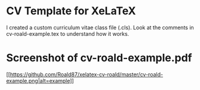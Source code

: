 # CV Template for XeLaTeX
I created a custom curriculum vitae class file (.cls). Look at the comments in cv-roald-example.tex to understand how it works. 

# Screenshot of cv-roald-example.pdf
[[https://github.com/Roald87/xelatex-cv-roald/master/cv-roald-example.png|alt=example]]
